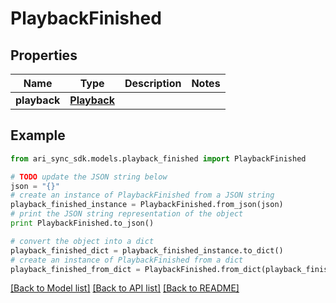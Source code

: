 # PlaybackFinished


## Properties
Name | Type | Description | Notes
------------ | ------------- | ------------- | -------------
**playback** | [**Playback**](Playback.md) |  | 

## Example

```python
from ari_sync_sdk.models.playback_finished import PlaybackFinished

# TODO update the JSON string below
json = "{}"
# create an instance of PlaybackFinished from a JSON string
playback_finished_instance = PlaybackFinished.from_json(json)
# print the JSON string representation of the object
print PlaybackFinished.to_json()

# convert the object into a dict
playback_finished_dict = playback_finished_instance.to_dict()
# create an instance of PlaybackFinished from a dict
playback_finished_from_dict = PlaybackFinished.from_dict(playback_finished_dict)
```
[[Back to Model list]](../README.md#documentation-for-models) [[Back to API list]](../README.md#documentation-for-api-endpoints) [[Back to README]](../README.md)


